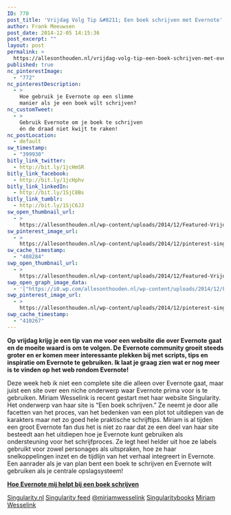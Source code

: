 ```yaml
---
ID: 770
post_title: 'Vrijdag Volg Tip &#8211; Een boek schrijven met Evernote'
author: Frank Meeuwsen
post_date: 2014-12-05 14:15:36
post_excerpt: ""
layout: post
permalink: >
  https://allesonthouden.nl/vrijdag-volg-tip-een-boek-schrijven-met-evernote/
published: true
nc_pinterestImage:
  - "772"
nc_pinterestDescription:
  - >
    Hoe gebruik je Evernote op een slimme
    manier als je een boek wilt schrijven?
nc_customTweet:
  - >
    Gebruik Evernote om je boek te schrijven
    én de draad niet kwijt te raken!
nc_postLocation:
  - default
sw_timestamp:
  - "399930"
bitly_link_twitter:
  - http://bit.ly/1jcHmSR
bitly_link_facebook:
  - http://bit.ly/1jcHphv
bitly_link_linkedIn:
  - http://bit.ly/1SjC8Bs
bitly_link_tumblr:
  - http://bit.ly/1SjC6JJ
sw_open_thumbnail_url:
  - >
    https://allesonthouden.nl/wp-content/uploads/2014/12/Featured-VrijdagVolgtip-singularity.jpg
sw_pinterest_image_url:
  - >
    https://allesonthouden.nl/wp-content/uploads/2014/12/pinterest-singularity.jpg
sw_cache_timestamp:
  - "408284"
swp_open_thumbnail_url:
  - >
    https://allesonthouden.nl/wp-content/uploads/2014/12/Featured-VrijdagVolgtip-singularity.jpg
swp_open_graph_image_data:
  - '["https://i0.wp.com/allesonthouden.nl/wp-content/uploads/2014/12/Featured-VrijdagVolgtip-singularity.jpg?fit=800%2C400&ssl=1",800,400,false]'
swp_pinterest_image_url:
  - >
    https://allesonthouden.nl/wp-content/uploads/2014/12/pinterest-singularity.jpg
swp_cache_timestamp:
  - "410267"
---
```

<strong>Op vrijdag krijg je een tip van me voor een website die over Evernote gaat en de moeite waard is om te volgen. De Evernote community groeit steeds groter en er komen meer interessante plekken bij met scripts, tips en inspiratie om Evernote te gebruiken. Ik laat je graag zien wat er nog meer is te vinden op het web rondom Evernote!</strong>

<!--more-->

Deze week heb ik niet een complete site die alleen over Evernote gaat, maar juist een site over een niche onderwerp waar Evernote prima voor is te gebruiken. Miriam Wesselink is recent gestart met haar website Singularity. Het onderwerp van haar site is “Een boek schrijven.” Ze neemt je door alle facetten van het proces, van het bedenken van een plot tot uitdiepen van de karakters maar net zo goed hele praktische schrijftips.
Miriam is al tijden een groot Evernote fan dus het is niet zo raar dat ze een deel van haar site besteedt aan het uitdiepen hoe je Evernote kunt gebruiken als ondersteuning voor het schrijfproces. Ze legt heel helder uit hoe ze labels gebruikt voor zowel personages als uitspraken, hoe ze haar snelkoppelingen inzet en de tijdlijn van het verhaal integreert in Evernote. Een aanrader als je van plan bent een boek te schrijven en Evernote wilt gebruiken als je centrale opslagsysteem!

<strong><a href="http://singularity.nl/hoe-evernote-mij-helpt-bij-een-boek-schrijven-b/">Hoe Evernote mij helpt bij een boek schrijven</a></strong>

<i class="fa fa-home"></i> <a href="http://singularity.nl/">Singularity.nl</a>
<i class="fa fa-rss"></i> <a href="http://singularity.nl/feed/">Singularity feed</a>
<i class="fa fa-twitter"></i> <a href="https://twitter.com/MiriamWesselink">@miriamwesselink</a>
<i class="fa fa-facebook"></i> <a href="https://www.facebook.com/singularitybooks?ref=hl">Singularitybooks</a>
<i class="fa fa-pinterest"></i> <a href="http://www.pinterest.com/miriamwesselink/">Miriam Wesselink</a>